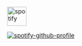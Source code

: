 




<img src="https://github.com/SilvSnow/SilvSnow/assets/106847131/bb12aaa0-e195-43b1-8d7a-99f670d394e9
" alt="spotify" width="45" height="45"/>

[![spotify-github-profile](https://spotify-github-profile.vercel.app/api/view?uid=wpmw4j4q68qrrrb2ijpl94nte&cover_image=true&theme=novatorem&show_offline=false&background_color=121212&interchange=false&bar_color=53b14f&bar_color_cover=false)](https://github.com/kittinan/spotify-github-profile)
